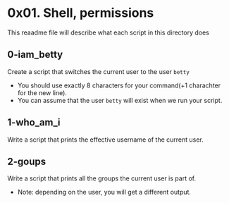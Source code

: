 # 0x01. Shell, permissions
This reaadme file will describe what each script in this directory does

## 0-iam_betty
Create a script that switches the current user to the user ``` betty ```
- You should use exactly 8 characters for your command(+1 charachter for the new line).
- You can assume that the user ``` betty ``` will exist when we run your script.
## 1-who_am_i
Write a script that prints the effective username of the current user.
## 2-goups
Write a script that prints all the groups the current user is part of.
- Note: depending on the user, you will get a different output.
